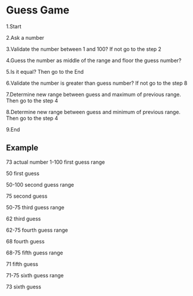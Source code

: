 # Guess Game

1.Start

2.Ask a number

3.Validate the number between 1 and 100? If not go to the step 2

4.Guess the number as middle of the range and floor the guess number?

5.Is it equal? Then go to the End

6.Validate the number is greater than guess number? If not go to the step 8

7.Determine new range between guess and maximum of previous range. Then go to the step 4

8.Determine new range between guess and minimum of previous range. Then go to the step 4

9.End

## Example

73 actual number
1-100 first guess range

50 first guess

50-100 second guess range

75 second guess

50-75 third guess range

62 third guess

62-75 fourth guess range

68 fourth guess

68-75 fifth guess range

71 fifth guess

71-75 sixth guess range

73 sixth guess


